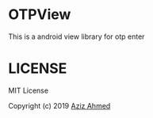 # OTPView
This is a android view library for otp enter



# LICENSE

MIT License

Copyright (c) 2019 [Aziz Ahmed](https://github.com/azizahmed45/)